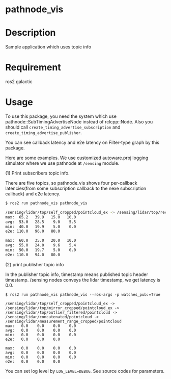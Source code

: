 pathnode_vis
====

# Description

Sample application which uses topic info

# Requirement

ros2 galactic

# Usage

To use this package, you need the system which use pathnode::SubTimingAdvertiseNode instead of rclcpp::Node.
Also you should call `create_timing_advertise_subscription` and `create_timing_advertise_publisher`.

You can see callback latency and e2e latency on Filter-type graph by this package.

Here are some examples. We use customized autoware.proj logging simulator where we use pathnode at `/sensing` module.

(1) Print subscribers topic info.

There are five topics, so pathnode_vis shows four per-callback latencies(from some subscription callback to the nexe subscription callback) and e2e latency.

```bash
$ ros2 run pathnode_vis pathnode_vis

/sensing/lidar/top/self_cropped/pointcloud_ex -> /sensing/lidar/top/rectified/pointcloud_ex -> /sensing/lidar/top/outlier_filtered/pointcloud -> /sensing/lidar/concatenated/pointcloud -> /sensing/lidar/measurement_range_cropped/pointcloud
max:  65.2   39.9   15.0   10.0
avg:  53.0   28.5    9.0    5.5
min:  40.0   19.9    5.0    0.0
e2e: 110.0   96.0   80.0

max:  60.0   35.0   20.0   10.0
avg:  55.0   24.0    9.6    5.4
min:  50.0   19.7    5.0    0.0
e2e: 110.0   94.0   80.0
```

(2) print publisher topic info

In the publisher topic info, timestamp means published topic header timestamp.
/sensing nodes conveys the lidar timestamp, we get latency is 0.0.

```
$ ros2 run pathnode_vis pathnode_vis --ros-args -p watches_pub:=True

/sensing/lidar/top/self_cropped/pointcloud_ex -> /sensing/lidar/top/mirror_cropped/pointcloud_ex -> /sensing/lidar/top/outlier_filtered/pointcloud -> /sensing/lidar/concatenated/pointcloud -> /sensing/lidar/measurement_range_cropped/pointcloud
max:   0.0    0.0    0.0    0.0
avg:   0.0    0.0    0.0    0.0
min:   0.0    0.0    0.0    0.0
e2e:   0.0    0.0    0.0

max:   0.0    0.0    0.0    0.0
avg:   0.0    0.0    0.0    0.0
min:   0.0    0.0    0.0    0.0
e2e:   0.0    0.0    0.0
```

You can set log level by `LOG_LEVEL=DEBUG`.
See source codes for parameters.
